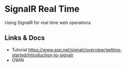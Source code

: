 ﻿# SignalR Real Time
Using SignalR for real time web operations

## Links & Docs
- Tutorial https://www.asp.net/signalr/overview/getting-started/introduction-to-signalr
- OWIN
